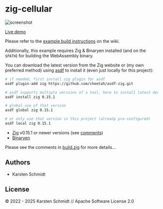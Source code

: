 # zig-cellular

![screenshot](https://raw.githubusercontent.com/thi-ng/umbrella/develop/assets/examples/zig-cellular.jpg)

[Live demo](http://demo.thi.ng/umbrella/zig-cellular/)

Please refer to the [example build instructions](https://github.com/thi-ng/umbrella/wiki/Example-build-instructions) on the wiki.

Additionally, this example requires Zig & Binaryen installed (and on the
`$PATH`) for building the WebAssembly binary.

You can download the latest version from the Zig website or (my own preferred
method) using [asdf](https://asdf-vm.com/) to install it (even just locally for
this project):

```bash
# if needed, first install zig plugin for asdf
asdf plugin-add zig https://github.com/cheetah/asdf-zig.git

# asdf supports multiple versions of a tool, here to install latest dev version
asdf install zig 0.15.1

# global use of that version
asdf global zig 0.15.1

# or only use that version in this project (already pre-configured)
asdf local zig 0.15.1
```

-   [Zig](https://ziglang.org) v0.15.1 or newer versions (see
    [comments](https://github.com/thi-ng/umbrella/blob/develop/packages/wasm-api/README.md#using-the-zig-build-system))
-   [Binaryen](https://github.com/WebAssembly/binaryen)

Please see the comments in
[build.zig](https://github.com/thi-ng/tpl-umbrella-zig/blob/main/build.zig) for
more details...

## Authors

- Karsten Schmidt

## License

&copy; 2022 - 2025 Karsten Schmidt // Apache Software License 2.0
